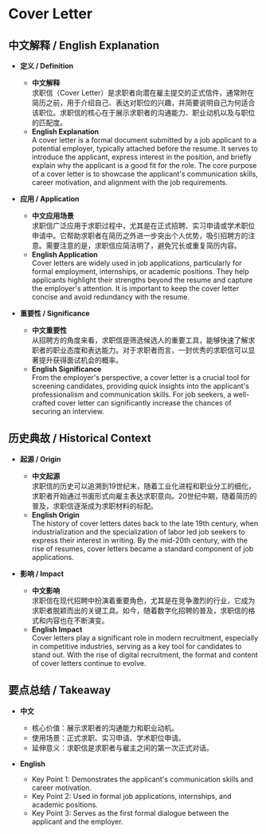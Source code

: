# Cover Letter

## 中文解释 / English Explanation

* **定义 / Definition**  
  - **中文解释**  
    求职信（Cover Letter）是求职者向潜在雇主提交的正式信件，通常附在简历之前，用于介绍自己、表达对职位的兴趣，并简要说明自己为何适合该职位。求职信的核心在于展示求职者的沟通能力、职业动机以及与职位的匹配度。  
  - **English Explanation**  
    A cover letter is a formal document submitted by a job applicant to a potential employer, typically attached before the resume. It serves to introduce the applicant, express interest in the position, and briefly explain why the applicant is a good fit for the role. The core purpose of a cover letter is to showcase the applicant's communication skills, career motivation, and alignment with the job requirements.

* **应用 / Application**  
  - **中文应用场景**  
    求职信广泛应用于求职过程中，尤其是在正式招聘、实习申请或学术职位申请中。它帮助求职者在简历之外进一步突出个人优势，吸引招聘方的注意。需要注意的是，求职信应简洁明了，避免冗长或重复简历内容。  
  - **English Application**  
    Cover letters are widely used in job applications, particularly for formal employment, internships, or academic positions. They help applicants highlight their strengths beyond the resume and capture the employer's attention. It is important to keep the cover letter concise and avoid redundancy with the resume.

* **重要性 / Significance**  
  - **中文重要性**  
    从招聘方的角度来看，求职信是筛选候选人的重要工具，能够快速了解求职者的职业态度和表达能力。对于求职者而言，一封优秀的求职信可以显著提升获得面试机会的概率。  
  - **English Significance**  
    From the employer's perspective, a cover letter is a crucial tool for screening candidates, providing quick insights into the applicant's professionalism and communication skills. For job seekers, a well-crafted cover letter can significantly increase the chances of securing an interview.

## 历史典故 / Historical Context

* **起源 / Origin**  
  - **中文起源**  
    求职信的历史可以追溯到19世纪末，随着工业化进程和职业分工的细化，求职者开始通过书面形式向雇主表达求职意向。20世纪中期，随着简历的普及，求职信逐渐成为求职材料的标配。  
  - **English Origin**  
    The history of cover letters dates back to the late 19th century, when industrialization and the specialization of labor led job seekers to express their interest in writing. By the mid-20th century, with the rise of resumes, cover letters became a standard component of job applications.

* **影响 / Impact**  
  - **中文影响**  
    求职信在现代招聘中扮演着重要角色，尤其是在竞争激烈的行业，它成为求职者脱颖而出的关键工具。如今，随着数字化招聘的普及，求职信的格式和内容也在不断演变。  
  - **English Impact**  
    Cover letters play a significant role in modern recruitment, especially in competitive industries, serving as a key tool for candidates to stand out. With the rise of digital recruitment, the format and content of cover letters continue to evolve.

## 要点总结 / Takeaway

* **中文**  
  - 核心价值：展示求职者的沟通能力和职业动机。  
  - 使用场景：正式求职、实习申请、学术职位申请。  
  - 延伸意义：求职信是求职者与雇主之间的第一次正式对话。  

* **English**  
  - Key Point 1: Demonstrates the applicant's communication skills and career motivation.  
  - Key Point 2: Used in formal job applications, internships, and academic positions.  
  - Key Point 3: Serves as the first formal dialogue between the applicant and the employer.